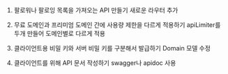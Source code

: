 1. 팔로워나 팔로잉 목록을 가져오는 API 만들기 새로운 라우터 추가

2. 무료 도메인과 프리미엄 도메인 간에 사용량 제한을 다르게 적용하기 apiLimiter를 두개 만들어 도메인별로 다르게 적용

3. 클라이언트용 비밀 키와 서버 비밀 키를 구분해서 발급하기 Domain 모델 수정

4. 클라이언트를 위해 API 문서 작성하기 swagger나 apidoc 사용